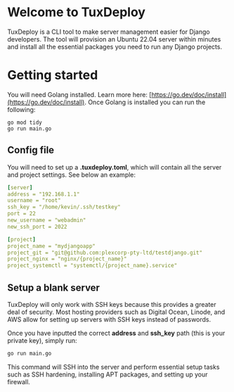 # Welcome to TuxDeploy

TuxDeploy is a CLI tool to make server management easier for Django developers. The tool will provision an Ubuntu 22.04 server within minutes and install all the essential packages you need to run any Django projects.

# Getting started

You will need Golang installed. Learn more here: [https://go.dev/doc/install](https://go.dev/doc/install). Once Golang is installed you can run the following:
```golang
go mod tidy
go run main.go
```

## Config file

You will need to set up a **.tuxdeploy.toml**, which will contain all the server and project settings. See below an example:
```yaml
[server]
address = "192.168.1.1"
username = "root"
ssh_key = "/home/kevin/.ssh/testkey"
port = 22
new_username = "webadmin"
new_ssh_port = 2022

[project]
project_name = "mydjangoapp"
project_git = "git@github.com:plexcorp-pty-ltd/testdjango.git"
project_nginx = "nginx/{project_name}"
project_systemctl = "systemctl/{project_name}.service"
```

## Setup a blank server

TuxDeploy will only work with SSH keys because this provides a greater deal of security. Most hosting providers such as Digital Ocean, Linode, and AWS allow for setting up servers with SSH keys instead of passwords.

Once you have inputted the correct **address** and **ssh_key** path (this is your private key), simply run:
```bash
go run main.go
```
This command will SSH into the server and perform essential setup tasks such as SSH hardening, installing APT packages, and setting up your firewall.

